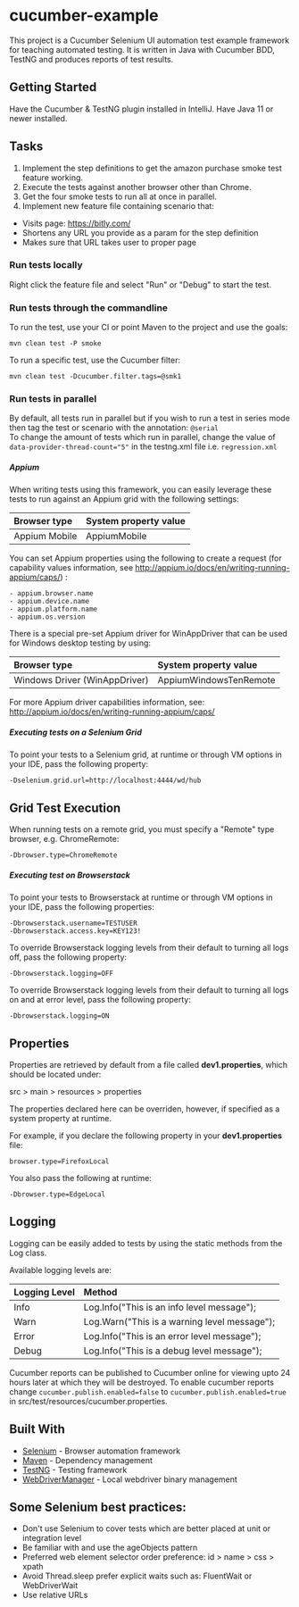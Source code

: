 # cucumber-example
This project is a Cucumber Selenium UI automation test example framework for teaching automated testing. 
It is written in Java with Cucumber BDD, TestNG and produces reports of test results.

## Getting Started
Have the Cucumber & TestNG plugin installed in IntelliJ.
Have Java 11 or newer installed.

## Tasks
1. Implement the step definitions to get the amazon purchase smoke test feature working.
2. Execute the tests against another browser other than Chrome.
3. Get the four smoke tests to run all at once in parallel.
4. Implement new feature file containing scenario that:
- Visits page: https://bitly.com/
- Shortens any URL you provide as a param for the step definition
- Makes sure that URL takes user to proper page

### Run tests locally
Right click the feature file and select "Run" or "Debug" to start the test.

### Run tests through the commandline
To run the test, use your CI or point Maven to the project and use the goals:
```
mvn clean test -P smoke
```

To run a specific test, use the Cucumber filter:
```
mvn clean test -Dcucumber.filter.tags=@smk1
```

### Run tests in parallel
By default, all tests run in parallel but if you wish to run a test in series mode then tag the test or scenario with the annotation: `@serial`  
To change the amount of tests which run in parallel, change the value of `data-provider-thread-count="5"` in the testng.xml file i.e. `regression.xml`

##### Appium
When writing tests using this framework, you can easily leverage these tests to run against an Appium grid with the following settings:

| Browser type                | System property value              |
|:----------------------------|:-----------------------------------|
| Appium Mobile               | AppiumMobile                       |

You can set Appium properties using the following to create a request (for capability values information, see http://appium.io/docs/en/writing-running-appium/caps/) :
```
- appium.browser.name
- appium.device.name
- appium.platform.name
- appium.os.version
```

There is a special pre-set Appium driver for WinAppDriver that can be used for Windows desktop testing by using:

| Browser type                | System property value              |
|:----------------------------|:-----------------------------------|
|Windows Driver (WinAppDriver)| AppiumWindowsTenRemote             |

For more Appium driver capabilities information, see: http://appium.io/docs/en/writing-running-appium/caps/

##### Executing tests on a Selenium Grid
To point your tests to a Selenium grid, at runtime or through VM options in your IDE, pass the following property:

```
-Dselenium.grid.url=http://localhost:4444/wd/hub
```

## Grid Test Execution
When running tests on a remote grid, you must specify a "Remote" type browser, e.g. ChromeRemote:

```
-Dbrowser.type=ChromeRemote
```

##### Executing test on Browserstack
To point your tests to Browserstack at runtime or through VM options in your IDE, pass the following properties:

```
-Dbrowserstack.username=TESTUSER
-Dbrowserstack.access.key=KEY123!
```

To override Browserstack logging levels from their default to turning all logs off, pass the following property:

```
-Dbrowserstack.logging=OFF
```

To override Browserstack logging levels from their default to turning all logs on and at error level, pass the following property:

```
-Dbrowserstack.logging=ON
```

##  Properties
Properties are retrieved by default from a file called **dev1.properties**, which should be located under:

src > main > resources > properties

The properties declared here can be overriden, however, if specified as a system property at runtime.

For example, if you declare the following property in your **dev1.properties** file:

```
browser.type=FirefoxLocal
```

You also pass the following at runtime:

```
-Dbrowser.type=EdgeLocal
```

##  Logging
Logging can be easily added to tests by using the static methods from the Log class.

Available logging levels are:

|Logging Level|Method                                       |
|:------------|:--------------------------------------------|
|Info         |Log.Info("This is an info level message");   |
|Warn         |Log.Warn("This is a warning level message"); |
|Error        |Log.Info("This is an error level message");  |
|Debug        |Log.Info("This is a debug level message");   |

Cucumber reports can be published to Cucumber online for viewing upto 24 hours later at which they will be destroyed.
To enable cucumber reports change `cucumber.publish.enabled=false` to `cucumber.publish.enabled=true` in src/test/resources/cucumber.properties.


## Built With
* [Selenium](https://github.com/SeleniumHQ/selenium) - Browser automation framework
* [Maven](https://maven.apache.org/) - Dependency management
* [TestNG](https://github.com/cbeust/testng) - Testing framework
* [WebDriverManager](https://github.com/bonigarcia/webdrivermanager) - Local webdriver binary management

## Some Selenium best practices:
* Don't use Selenium to cover tests which are better placed at unit or integration level 
* Be familiar with and use the ageObjects pattern
* Preferred web element selector order preference: id > name > css > xpath 
* Avoid Thread.sleep prefer explicit waits such as: FluentWait or WebDriverWait
* Use relative URLs
